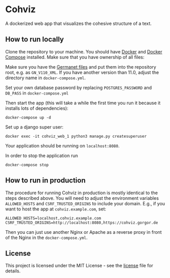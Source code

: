 # Cohviz

A dockerized web app that visualizes the cohesive structure of a text.

## How to run locally

Clone the repository to your machine.
You should have [Docker](https://docs.docker.com/engine/installation/)
and [Docker Compose](https://docs.docker.com/compose/install/) installed.
Make sure that you have ownership of all files:

Make sure you have the [Germanet files](http://www.sfs.uni-tuebingen.de/GermaNet/) and put them into
the repository root, e.g. as `GN_V110_XML`. If you have another version than 11.0, adjust the directory name in
`docker-compose.yml`.

Set your own database password by replacing `POSTGRES_PASSWORD` and `DB_PASS` in `docker-compose.yml`

Then start the app (this will take a while the first time you run it because it installs lots of dependencies):

```
docker-compose up -d
```

Set up a django super user:

```
docker exec -it cohviz_web_1 python3 manage.py createsuperuser
```

Your application should be running on `localhost:8080`. 

In order to stop the application run

```
docker-compose stop
```

## How to run in production

The procedure for running Cohviz in production is mostly identical to the steps
described above. You will need to adjust the environment variables
`ALLOWED_HOSTS` and `CSRF_TRUSTED_ORIGINS` to include your domain. E.g., if you
want to host the app at `cohviz.example.com`, set:

```
ALLOWED_HOSTS=localhost,cohviz.example.com
CSRF_TRUSTED_ORIGINS=http://localhost:8080,https://cohviz.gorgor.de
```

Then you can just use another Nginx or Apache as a reverse proxy in front of the
Nginx in the `docker-compose.yml`.

## License

This project is licensed under the MIT License - see the [license](LICENSE) file for details.
